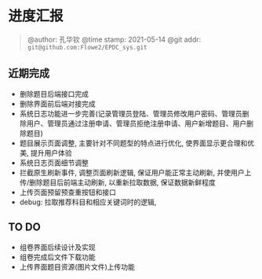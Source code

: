 # 进度汇报
> @author: 孔华钦
> @time stamp: 2021-05-14
> @git addr: `git@github.com:Flowe2/EPDC_sys.git`

## 近期完成
* 删除题目后端接口完成
* 删除界面前后端对接完成
* 系统日志功能进一步完善(记录管理员登陆、管理员修改用户密码、管理员删除用户、管理员通过注册申请、管理员拒绝注册申请、用户新增题目、用户删除题目)
* 题目展示页面调整, 主要针对不同题型的特点进行优化, 使界面显示更合理和优美, 提升用户体验
* 系统日志页面细节调整
* 拦截原生刷新事件, 调整页面刷新逻辑, 保证用户能正常主动刷新, 并使用户上传/删除题目后前端主动刷新, 以重新拉取数据, 保证数据新鲜程度
* 上传页面预留预查重按钮和接口
* debug: 拉取推荐科目和相应关键词时的逻辑, 

## TO DO
* 组卷界面后续设计及实现  
* 组卷完成后文件下载功能  
* 上传界面题目资源(图片文件)上传功能  